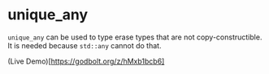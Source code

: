 # unique_any

`unique_any` can be used to type erase types that are not copy-constructible. It is needed because `std::any` cannot do that.

(Live Demo)[https://godbolt.org/z/hMxb1bcb6]

